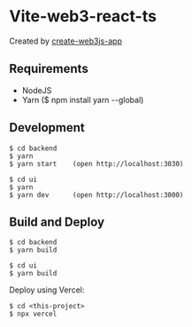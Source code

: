 # Vite-web3-react-ts

Created by [create-web3js-app](https://github.com/coddx-hq/create-web3js-app)

## Requirements

- NodeJS
- Yarn ($ npm install yarn --global)

## Development

```
$ cd backend
$ yarn
$ yarn start    (open http://localhost:3030)

$ cd ui
$ yarn
$ yarn dev      (open http://localhost:3000)
```

## Build and Deploy

```
$ cd backend
$ yarn build

$ cd ui
$ yarn build
```

Deploy using Vercel:
```
$ cd <this-project>
$ npx vercel
```
